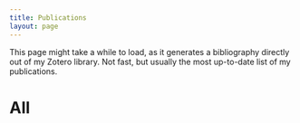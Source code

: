 ```yaml
---
title: Publications 
layout: page
---
```


This page might take a while to load, as it generates a bibliography directly out of my Zotero library. Not fast, but usually the most up-to-date list of my publications.

# All
<script src="https://bibbase.org/show?bib=https://rian39.github.io/mackenzie.bib&jsonp=1"></script>

